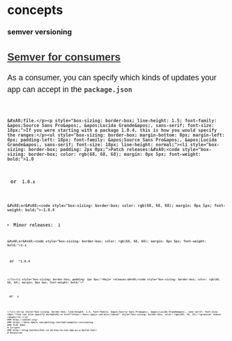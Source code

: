 # concepts
### semver versioning
<h2 id="semver-for-consumers" class="deep-link" style="box-sizing: border-box; font-size: 24px; color: rgb(51, 51, 51); font-family: &apos;Source Sans Pro&apos;, &apos;Lucida Grande&apos;, sans-serif; line-height: normal;"><a href="https://docs.npmjs.com/getting-started/semantic-versioning#semver-for-consumers" style="box-sizing: border-box; color: rgb(51, 51, 51);">Semver for consumers</a></h2><p style="box-sizing: border-box; line-height: 1.5; font-family: &apos;Source Sans Pro&apos;, &apos;Lucida Grande&apos;, sans-serif; font-size: 18px;">As a consumer, you can specify which kinds of updates your app can accept in the<code style="box-sizing: border-box; color: rgb(68, 68, 68); margin: 0px 5px; font-weight: bold;">package.json

```

&#xA0;file.</p><p style="box-sizing: border-box; line-height: 1.5; font-family: &apos;Source Sans Pro&apos;, &apos;Lucida Grande&apos;, sans-serif; font-size: 18px;">If you were starting with a package 1.0.4, this is how you would specify the ranges:</p><ul style="box-sizing: border-box; margin-bottom: 0px; margin-left: 0px; padding-left: 18px; font-family: &apos;Source Sans Pro&apos;, &apos;Lucida Grande&apos;, sans-serif; font-size: 18px; line-height: normal;"><li style="box-sizing: border-box; padding: 2px 0px;">Patch releases:&#xA0;<code style="box-sizing: border-box; color: rgb(68, 68, 68); margin: 0px 5px; font-weight: bold;">1.0

```

&#xA0;or&#xA0;<code style="box-sizing: border-box; color: rgb(68, 68, 68); margin: 0px 5px; font-weight: bold;">1.0.x

```

&#xA0;or&#xA0;<code style="box-sizing: border-box; color: rgb(68, 68, 68); margin: 0px 5px; font-weight: bold;">~1.0.4

```

</li><li style="box-sizing: border-box; padding: 2px 0px;">Minor releases:&#xA0;<code style="box-sizing: border-box; color: rgb(68, 68, 68); margin: 0px 5px; font-weight: bold;">1

```

&#xA0;or&#xA0;<code style="box-sizing: border-box; color: rgb(68, 68, 68); margin: 0px 5px; font-weight: bold;">1.x

```

&#xA0;or&#xA0;<code style="box-sizing: border-box; color: rgb(68, 68, 68); margin: 0px 5px; font-weight: bold;">^1.0.4

```

</li><li style="box-sizing: border-box; padding: 2px 0px;">Major releases:&#xA0;<code style="box-sizing: border-box; color: rgb(68, 68, 68); margin: 0px 5px; font-weight: bold;">*

```

&#xA0;or&#xA0;<code style="box-sizing: border-box; color: rgb(68, 68, 68); margin: 0px 5px; font-weight: bold;">x

```

</li></ul><p style="box-sizing: border-box; line-height: 1.5; font-family: &apos;Source Sans Pro&apos;, &apos;Lucida Grande&apos;, sans-serif; font-size: 18px;">You can also specify more&#xA0;<a href="https://docs.npmjs.com/misc/semver" style="box-sizing: border-box; color: rgb(203, 56, 55);">granular semver ranges</a>.</p>
### http://semver.org/
### https://docs.npmjs.com/getting-started/semantic-versioning
### flat deps
# Scripts
### http://blog.keithcirkel.co.uk/how-to-use-npm-as-a-build-tool/
# Resources
